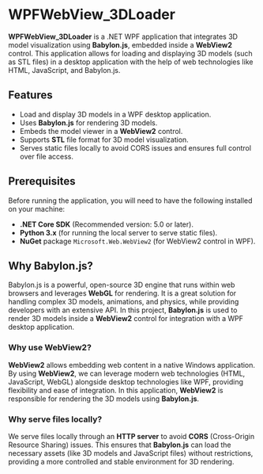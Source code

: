 # WPFWebView_3DLoader

**WPFWebView_3DLoader** is a .NET WPF application that integrates 3D model visualization using **Babylon.js**, embedded inside a **WebView2** control. This application allows for loading and displaying 3D models (such as STL files) in a desktop application with the help of web technologies like HTML, JavaScript, and Babylon.js.

## Features
- Load and display 3D models in a WPF desktop application.
- Uses **Babylon.js** for rendering 3D models.
- Embeds the model viewer in a **WebView2** control.
- Supports **STL** file format for 3D model visualization.
- Serves static files locally to avoid CORS issues and ensures full control over file access.

## Prerequisites

Before running the application, you will need to have the following installed on your machine:

- **.NET Core SDK** (Recommended version: 5.0 or later).
- **Python 3.x** (for running the local server to serve static files).
- **NuGet** package `Microsoft.Web.WebView2` (for WebView2 control in WPF).

## Why Babylon.js?
Babylon.js is a powerful, open-source 3D engine that runs within web browsers and leverages **WebGL** for rendering. It is a great solution for handling complex 3D models, animations, and physics, while providing developers with an extensive API. In this project, **Babylon.js** is used to render 3D models inside a **WebView2** control for integration with a WPF desktop application.

### Why use WebView2?
**WebView2** allows embedding web content in a native Windows application. By using **WebView2**, we can leverage modern web technologies (HTML, JavaScript, WebGL) alongside desktop technologies like WPF, providing flexibility and ease of integration. In this application, **WebView2** is responsible for rendering the 3D models using **Babylon.js**.

### Why serve files locally?
We serve files locally through an **HTTP server** to avoid **CORS** (Cross-Origin Resource Sharing) issues. This ensures that **Babylon.js** can load the necessary assets (like 3D models and JavaScript files) without restrictions, providing a more controlled and stable environment for 3D rendering.

